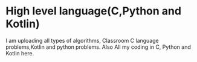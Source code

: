 # High level language(C,Python and Kotlin)
I am uploading all types of algorithms,
Classroom C language problems,Kotlin and python problems.
Also All my coding in C, Python and Kotlin here.

